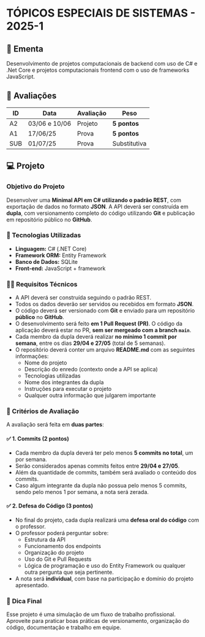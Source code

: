 # TÓPICOS ESPECIAIS DE SISTEMAS - 2025-1

## 📕 Ementa

Desenvolvimento de projetos computacionais de backend com uso de C# e .Net Core e projetos computacionais frontend com o uso de frameworks JavaScript.

## 🎯 Avaliações

ID | Data | Avaliação | Peso
---|------|-----------|-----
A2 | 03/06 e 10/06 | Projeto | **5 pontos**
A1 | 17/06/25 | Prova | **5 pontos**
SUB | 01/07/25 | Prova | Substitutiva

## 💻 Projeto

### Objetivo do Projeto
Desenvolver uma **Minimal API em C# utilizando o padrão REST**, com exportação de dados no formato **JSON**. A API deverá ser construída em **dupla**, com versionamento completo do código utilizando **Git** e publicação em repositório público no **GitHub**.

### 🔧 Tecnologias Utilizadas
- **Linguagem:** C# (.NET Core)
- **Framework ORM:** Entity Framework
- **Banco de Dados:** SQLite
- **Front-end:** JavaScript + framework

### 🧑‍💻 Requisitos Técnicos
- A API deverá ser construída seguindo o padrão REST.
- Todos os dados deverão ser servidos ou recebidos em formato **JSON**.
- O código deverá ser versionado com **Git** e enviado para um repositório **público** no **GitHub**.
- O desenvolvimento será feito **em 1 Pull Request (PR)**. O código da aplicação deverá estar no PR, **sem ser mergeado com a branch `main`**.
- Cada membro da dupla deverá realizar **no mínimo 1 commit por semana**, entre os dias **29/04 e 27/05** (total de 5 semanas).
- O repositório deverá conter um arquivo **README.md** com as seguintes informações:
  - Nome do projeto
  - Descrição do enredo (contexto onde a API se aplica)
  - Tecnologias utilizadas
  - Nome dos integrantes da dupla
  - Instruções para executar o projeto
  - Qualquer outra informação que julgarem importante

### 📝 Critérios de Avaliação
A avaliação será feita em **duas partes**:

#### ✅ **1. Commits (2 pontos)**
- Cada membro da dupla deverá ter pelo menos **5 commits no total**, um por semana.
- Serão considerados apenas commits feitos entre **29/04 e 27/05**.
- Além da quantidade de commits, também será avaliado o conteúdo dos commits.
- Caso algum integrante da dupla não possua pelo menos 5 commits, sendo pelo menos 1 por semana, a nota será zerada.

#### ✅ **2. Defesa do Código (3 pontos)**
- No final do projeto, cada dupla realizará uma **defesa oral do código** com o professor.
- O professor poderá perguntar sobre:
  - Estrutura da API
  - Funcionamento dos endpoints
  - Organização do projeto
  - Uso do Git e Pull Requests
  - Lógica de programação e uso do Entity Framework ou qualquer outra pergunta que seja pertinente.
- A nota será **individual**, com base na participação e domínio do projeto apresentado.

### 🧠 **Dica Final**
Esse projeto é uma simulação de um fluxo de trabalho profissional. Aproveite para praticar boas práticas de versionamento, organização do código, documentação e trabalho em equipe.
